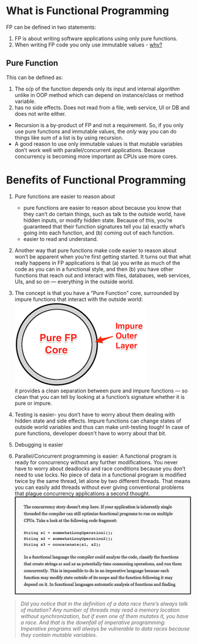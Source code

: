 # What is Functional Programming

FP can be defined in two statements:<br>
1. FP is about writing software applications using only pure functions.
2. When writing FP code you only use immutable values - [why?][here]

## Pure Function
This can be defined as:
1. The o/p of the function depends only its input and internal algorithm unlike in OOP method which can depend on instance/class or method variable.
2. has no side effects. Does not read from a file, web service, UI or DB and does not write either.

- Recursion is a by-product of FP and not a requirement. So, if you only use pure functions and immutable values, the *only* way you can do things like sum of a list is by using recursion.
- A good reason to use only immutable values is that mutable variables don’t work well with parallel/concurrent applications. Because concurrency is becoming more important as CPUs use more cores.

# Benefits of Functional Programming

1. Pure functions are easier to reason about
	- pure functions are easier to reason about because you know that they can’t do certain things, such as talk to the outside world, have hidden inputs, or modify hidden state. Because of this, you’re guaranteed that their function signatures tell you (a) exactly what’s going into each function, and (b) coming out of each function.
	- easier to read and understand.
2. Another way that pure functions make code easier to reason about won’t be apparent when you’re first getting started. It turns out that what really happens in FP applications is that (a) you write as much of the code as you can in a functional style, and then (b) you have other functions that reach out and interact with files, databases, web services, UIs, and so on — everything in the outside world.
3. The concept is that you have a “Pure Function” core, surrounded by impure functions that interact with the outside world:<br>
![pureImage][pureImage]<br>
it provides a clean separation between pure and impure functions — so clean that you can tell by looking at a function’s signature whether it is pure or impure.

4. Testing is easier- you don’t have to worry about them dealing with hidden state and side effects. Impure functions can change states of outside world variables and thus can make unit-testing tough! In case of pure functions, developer doesn't have to worry about that bit.
5. Debugging is easier
6. Parallel/Concurrent programming is easier: A functional program is ready for concurrency without any further modifications. You never have to worry about deadlocks and race conditions because you don’t need to use locks. No piece of data in a functional program is modified twice by the same thread, let alone by two different threads. That means you can easily add threads without ever giving conventional problems that plague concurrency applications a second thought.<br>
![imgConc][imgConc]
> *Did you notice that in the definition of a data race there’s always talk of mutation? Any number of threads may read a memory location without synchronization, but if even one of them mutates it, you have a race. And that is the downfall of imperative programming: Imperative programs will always be vulnerable to data races because they contain mutable variables.*



[here]: <https://www.quora.com/Why-is-immutability-important-in-functional-programming>
[pureImage]: <https://github.com/penguinmishra/images_repo/blob/master/Functional%20Programming%20Basics/pure-fp-core-v2.png>
[imgConc]: <https://github.com/penguinmishra/images_repo/blob/master/Functional%20Programming%20Basics/fp-concurrency-story.jpg>